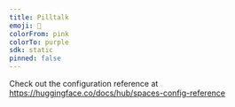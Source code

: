 ```yaml
---
title: Pilltalk
emoji: 🏢
colorFrom: pink
colorTo: purple
sdk: static
pinned: false
---
```


Check out the configuration reference at https://huggingface.co/docs/hub/spaces-config-reference
